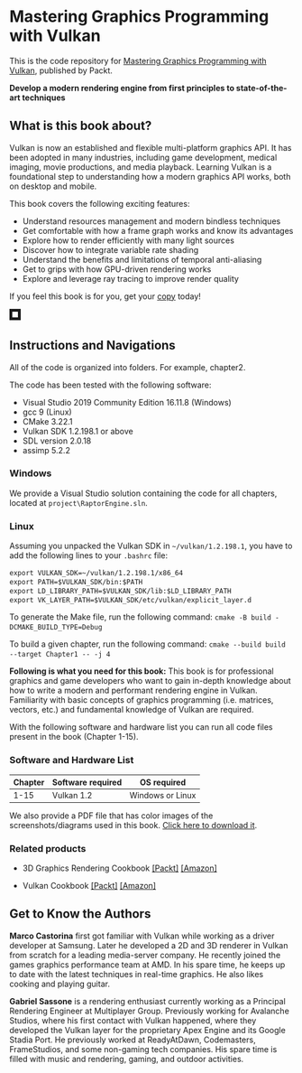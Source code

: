 # Mastering Graphics Programming with Vulkan

<a href="https://www.packtpub.com/product/mastering-graphics-programming-with-vulkan/9781803244792?utm_source=github&utm_medium=repository&utm_campaign=9781803244792"><img src="https://static.packt-cdn.com/products/9781803244792/cover/smaller" alt="" height="256px" align="right"></a>

This is the code repository for [Mastering Graphics Programming with Vulkan](https://www.packtpub.com/product/mastering-graphics-programming-with-vulkan/9781803244792?utm_source=github&utm_medium=repository&utm_campaign=9781803244792), published by Packt.

**Develop a modern rendering engine from first principles to state-of-the-art techniques**

## What is this book about?
Vulkan is now an established and flexible multi-platform graphics API. It has been adopted in many industries, including game development, medical imaging, movie productions, and media playback. Learning Vulkan is a foundational step to understanding how a modern graphics API works, both on desktop and mobile.

This book covers the following exciting features:
* Understand resources management and modern bindless techniques
* Get comfortable with how a frame graph works and know its  advantages
* Explore how to render efficiently with many light sources
* Discover how to integrate variable rate shading
* Understand the benefits and limitations of temporal anti-aliasing
* Get to grips with how GPU-driven rendering works
* Explore and leverage ray tracing to improve render quality

If you feel this book is for you, get your [copy](https://www.amazon.com/dp/1803244798) today!

<a href="https://www.packtpub.com/?utm_source=github&utm_medium=banner&utm_campaign=GitHubBanner"><img src="https://raw.githubusercontent.com/PacktPublishing/GitHub/master/GitHub.png"
alt="https://www.packtpub.com/" border="5" /></a>

## Instructions and Navigations
All of the code is organized into folders. For example, chapter2.

The code has been tested with the following software:
- Visual Studio 2019 Community Edition 16.11.8 (Windows)
- gcc 9 (Linux)
- CMake 3.22.1
- Vulkan SDK 1.2.198.1 or above
- SDL version 2.0.18
- assimp 5.2.2

### Windows
We provide a Visual Studio solution containing the code for all chapters, located at `project\RaptorEngine.sln`.

### Linux
Assuming you unpacked the Vulkan SDK in `~/vulkan/1.2.198.1`, you have to add the following lines to your `.bashrc` file:
```
export VULKAN_SDK=~/vulkan/1.2.198.1/x86_64
export PATH=$VULKAN_SDK/bin:$PATH
export LD_LIBRARY_PATH=$VULKAN_SDK/lib:$LD_LIBRARY_PATH
export VK_LAYER_PATH=$VULKAN_SDK/etc/vulkan/explicit_layer.d
```

To generate the Make file, run the following command:
`cmake -B build -DCMAKE_BUILD_TYPE=Debug`

To build a given chapter, run the following command:
`cmake --build build --target Chapter1 -- -j 4`

**Following is what you need for this book:**
This book is for professional graphics and game developers who want to gain in-depth knowledge about how to write a modern and performant rendering engine in Vulkan. Familiarity with basic concepts of graphics programming (i.e. matrices, vectors, etc.) and fundamental knowledge of Vulkan are required.

With the following software and hardware list you can run all code files present in the book (Chapter 1-15).
### Software and Hardware List
| Chapter | Software required | OS required |
| -------- | ------------------------------------ | ----------------------------------- |
| 1-15 | Vulkan 1.2 | Windows or Linux |

We also provide a PDF file that has color images of the screenshots/diagrams used in this book. [Click here to download it](https://packt.link/ht2jV).

### Related products
* 3D Graphics Rendering Cookbook [[Packt]](https://www.packtpub.com/product/3d-graphics-rendering-cookbook/9781838986193?utm_source=github&utm_medium=repository&utm_campaign=9781838986193) [[Amazon]](https://www.amazon.com/dp/1838986197)

* Vulkan Cookbook [[Packt]](https://www.packtpub.com/product/vulkan-cookbook/9781786468154?utm_source=github&utm_medium=repository&utm_campaign=9781786468154) [[Amazon]](https://www.amazon.com/dp/1786468158)

## Get to Know the Authors
**Marco Castorina** first got familiar with Vulkan while working as a driver developer at Samsung. Later he developed a 2D and 3D renderer in Vulkan from scratch for a leading media-server company. He recently joined the games graphics performance team at AMD. In his spare time, he keeps up to date with the latest techniques in real-time graphics. He also likes cooking and playing
guitar.

**Gabriel Sassone** is a rendering enthusiast currently working as a Principal Rendering Engineer at Multiplayer Group. Previously working for Avalanche Studios, where his first contact with Vulkan happened, where they developed the Vulkan layer for the proprietary Apex Engine and its Google Stadia Port. He previously worked at ReadyAtDawn, Codemasters, FrameStudios, and some non-gaming tech companies. His spare time is filled with music and rendering, gaming, and outdoor activities.
